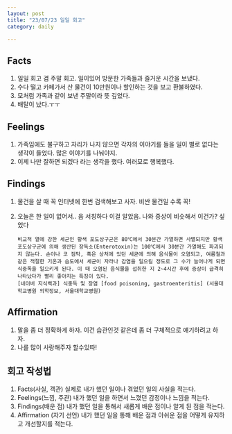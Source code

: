 ```yaml
---
layout: post
title: "23/07/23 일일 회고"
category: daily

---
```






## Facts

1. 일일 회고 겸 주말 회고. 일이있어 방문한 가족들과 즐거운 시간을 보냈다. 
2. 수다 떨고 카페가서 산 물건이 10만원이나 할인하는 것을 보고 환불하였다. 
3. 모처럼 가족과 같이 보낸 주말이라 뜻 깊었다.
4. 배탈이 났다.ㅜㅜ



## Feelings

1. 가족임에도 불구하고 자리가 나지 않으면 각자의 이야기를 들을 일이 별로 없다는 생각이 들었다. 많은 이야기를 나눠야지.
2. 이제 나만 잘하면 되겠다 라는 생각을 했다. 여러모로 행복했다.



## Findings

1. 물건을 살 때 꼭 인터넷에 한번 검색해보고 사자. 비싼 물건일 수록 꼭!

2. 오늘은 한 일이 없어서.. 음 서칭하다 이걸 알았음. 나와 증상이 비슷해서 이건가? 싶었다

   ```
   비교적 열에 강한 세균인 황색 포도상구균은 80℃에서 30분간 가열하면 사멸되지만 황색 포도상구균에 의해 생산된 장독소(Enterotoxin)는 100℃에서 30분간 가열해도 파괴되지 않는다. 손이나 코 점막, 혹은 상처에 있던 세균에 의해 음식물이 오염되고, 여름철과 같은 적절한 기온과 습도에서 세균이 자라나 감염을 일으킬 정도로 그 수가 늘어나게 되면 식중독을 일으키게 된다. 이 때 오염된 음식물을 섭취한 지 2~4시간 후에 증상이 급격히 나타났다가 빨리 좋아지는 특징이 있다.
   [네이버 지식백과] 식중독 및 장염 [food poisoning, gastroenteritis] (서울대학교병원 의학정보, 서울대학교병원)
   ```

   

   



## Affirmation

1. 말을 좀 더 정확하게 하자. 이건 습관인것 같은데 좀 더 구체적으로 얘기하려고 하자.
2. 나를 많이 사랑해주자 할수있따!



## 회고 작성법

1. Facts(사실, 객관) 실제로 내가 했던 일이나 겪었던 일의 사실을 적는다.
2. Feelings(느낌, 주관) 내가 했던 일을 하면서 느꼈던 감정이나 느낌을 적는다.
3. Findings(배운 점) 내가 했던 일을 통해서 새롭게 배운 점이나 알게 된 점을 적는다.
4. Affirmation (자기 선언) 내가 했던 일을 통해 배운 점과 아쉬운 점을 어떻게 유지하고 개선할지를 적는다.